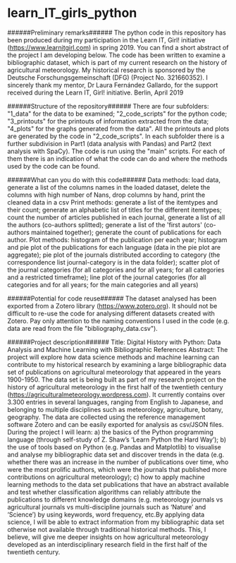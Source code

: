 # learn_IT_girls_python

######Preliminary remarks######
The python code in this repository has been produced during my participation in the Learn IT, Girl! initiative (https://www.learnitgirl.com) in spring 2019. You can find a short abstract of the project I am developing below.
The code has been written to examine a bibliographic dataset, which is part of my current research on the history of agricultural meteorology. My historical research is sponsored by the Deutsche Forschungsgemeinschaft (DFG) (Project No. 321660352).
I sincerely thank my mentor, Dr Laura Fernández Gallardo, for the support received during the Learn IT, Girl! initiative.
Berlin, April 2019

######Structure of the repository######
There are four subfolders: "1_data" for the data to be examined; "2_code_scripts" for the python code; "3_printouts" for the printouts of information extracted from the data; "4_plots" for the graphs generated from the data". All the printouts and plots are generated by the code in "2_code_scripts". In each subfolder there is a further subdivision in Part1 (data analysis with Pandas) and Part2 (text analysis with SpaCy).
The code is run using the "main" scripts. For each of them there is an indication of what the code can do and where the methods used by the code can be found.

######What can you do with this code######
Data methods: load data, generate a list of the columns names in the loaded dataset, delete the columns with high number of Nans, drop columns by hand, print the cleaned data in a csv
Print methods: generate a list of the itemtypes and their count; generate an alphabetic list of titles for the different itemtypes; count the number of articles published in each journal, generate a list of all the authors (co-authors splitted); generate a list of the 'first autors' (co-authors maintained together); generate the count of publications for each author.
Plot methods: histogram of the publication per each year; histogram and pie plot of the publications for each language (data in the pie plot are aggregate); pie plot of the journals distributed according to category (the correspondence list journal-category is in the data folder); scatter plot of the journal categories (for all categories and for all years; for all categories and a restricted timeframe); line plot of the journal categories (for all categories and for all years; for the main categories and all years)

######Potential for code reuse######
The dataset analysed has been exported from a Zotero library (https://www.zotero.org). It should not be difficult to re-use the code for analysing different datasets created with Zotero. Pay only attention to the naming conventions I used in the code (e.g. data are read from the file "bibliography_data.csv").  

######Project description######
Title: Digital History with Python: Data Analysis and Machine Learning with Bibliographic References
Abstract: The project will explore how data science methods and machine learning can contribute to my historical research by examining a large bibliographic data set of publications on agricultural meteorology that appeared in the years 1900-1950. The data set is being built as part of my research project on the history of agricultural meteorology in the first half of the twentieth century (https://agriculturalmeteorology.wordpress.com). It currently contains over 3.300 entries in several languages, ranging from English to Japanese, and belonging to multiple disciplines such as meteorology, agriculture, botany, geography. The data are collected using the reference management software Zotero and can be easily exported for analysis as csv/JSON files. During the project I will learn: a) the basics of the Python programming language (through self-study of Z. Shaw’s ‘Learn Python the Hard Way’); b) the use of tools based on Python (e.g. Pandas and Matplotlib) to visualise and analyse my bibliographic data set and discover trends in the data (e.g. whether there was an increase in the number of publications over time, who were the most prolific authors, which were the journals that published more contributions on agricultural meteorology); c) how to apply machine learning methods to the data set publications that have an abstract available and test whether classification algorithms can reliably attribute the publications to different knowledge domains (e.g. meteorology journals vs agricultural journals vs multi-discipline journals such as ‘Nature’ and ‘Science’) by using keywords, word frequency, etc.By applying data science, I will be able to extract information from my bibliographic data set otherwise not available through traditional historical methods. This, I believe, will give me deeper insights on how agricultural meteorology developed as an interdisciplinary research field in the first half of the twentieth century.
